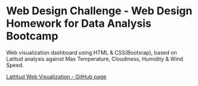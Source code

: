 # Web Design Challenge - Web Design Homework for Data Analysis Bootcamp
Web visualization dashboard using HTML & CSS(Bootsrap), based on Latitud analysis against Max Temperature, Cloudiness, Humidity & Wind Speed.

[Lattitud Web Visualization - GitHub page](https://rjyobal.github.io/Web-Design-Challenge/WebVisualizations/)
